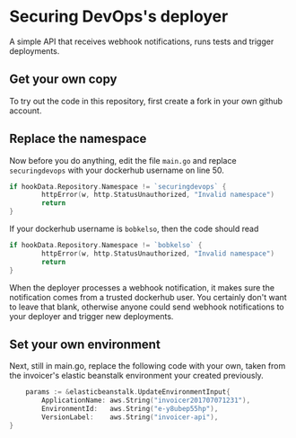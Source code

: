 # Securing DevOps's deployer 
A simple API that receives webhook notifications, runs tests and trigger deployments.

Get your own copy
-----------------

To try out the code in this repository, first create a fork in your own github account.

## Replace the namespace

Now before you do anything, edit the file `main.go` and replace `securingdevops` with your dockerhub username on line 50.
```go
if hookData.Repository.Namespace != `securingdevops` {
		httpError(w, http.StatusUnauthorized, "Invalid namespace")
		return
}
```

If your dockerhub username is `bobkelso`, then the code should read
```go
if hookData.Repository.Namespace != `bobkelso` {
		httpError(w, http.StatusUnauthorized, "Invalid namespace")
		return
}
```
When the deployer processes a webhook notification, it makes sure the notification comes from a trusted dockerhub user. You certainly don't want to leave that blank, otherwise anyone could send webhook notifications to your deployer and trigger new deployments.

## Set your own environment

Next, still in main.go, replace the following code with your own, taken from the invoicer's elastic beanstalk environment your created previously.

```go
	params := &elasticbeanstalk.UpdateEnvironmentInput{
		ApplicationName: aws.String("invoicer201707071231"),
		EnvironmentId:   aws.String("e-y8ubep55hp"),
		VersionLabel:    aws.String("invoicer-api"),
}
```

